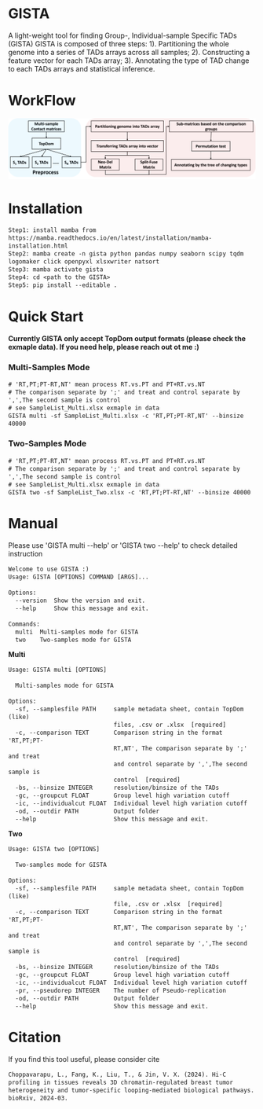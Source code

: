 # GISTA
A light-weight tool for finding Group-, Individual-sample Specific TADs (GISTA)
GISTA is composed of three steps: 1). Partitioning the whole genome into a series of TADs arrays across all samples; 2). Constructing a feature vector for each TADs array; 3). Annotating the type of TAD change to each TADs arrays and statistical inference.

# WorkFlow
<img src="https://github.com/KunFang93/GISTA/blob/main/Workflow.png" width="900">

# Installation
```
Step1: install mamba from https://mamba.readthedocs.io/en/latest/installation/mamba-installation.html
Step2: mamba create -n gista python pandas numpy seaborn scipy tqdm logomaker click openpyxl xlsxwriter natsort
Step3: mamba activate gista
Step4: cd <path to the GISTA>
Step5: pip install --editable .
```

# Quick Start
#### Currently GISTA only accept TopDom output formats (please check the exmaple data). If you need help, please reach out ot me :)
### Multi-Samples Mode
```
# 'RT,PT;PT-RT,NT' mean process RT.vs.PT and PT+RT.vs.NT
# The comparison separate by ';' and treat and control separate by ',',The second sample is control
# see SampleList_Multi.xlsx exmaple in data
GISTA multi -sf SampleList_Multi.xlsx -c 'RT,PT;PT-RT,NT' --binsize 40000
```

### Two-Samples Mode
```
# 'RT,PT;PT-RT,NT' mean process RT.vs.PT and PT+RT.vs.NT
# The comparison separate by ';' and treat and control separate by ',',The second sample is control
# see SampleList_Multi.xlsx exmaple in data
GISTA two -sf SampleList_Two.xlsx -c 'RT,PT;PT-RT,NT' --binsize 40000
```

# Manual
Please use 'GISTA multi --help' or 'GISTA two --help' to check detailed instruction
```
Welcome to use GISTA :)
Usage: GISTA [OPTIONS] COMMAND [ARGS]...

Options:
  --version  Show the version and exit.
  --help     Show this message and exit.

Commands:
  multi  Multi-samples mode for GISTA
  two    Two-samples mode for GISTA
```
**Multi**
```
Usage: GISTA multi [OPTIONS]

  Multi-samples mode for GISTA

Options:
  -sf, --samplesfile PATH     sample metadata sheet, contain TopDom (like)
                              files, .csv or .xlsx  [required]
  -c, --comparison TEXT       Comparison string in the format 'RT,PT;PT-
                              RT,NT', The comparison separate by ';' and treat
                              and control separate by ',',The second sample is
                              control  [required]
  -bs, --binsize INTEGER      resolution/binsize of the TADs
  -gc, --groupcut FLOAT       Group level high variation cutoff
  -ic, --individualcut FLOAT  Individual level high variation cutoff
  -od, --outdir PATH          Output folder
  --help                      Show this message and exit.
```
**Two**
```
Usage: GISTA two [OPTIONS]

  Two-samples mode for GISTA

Options:
  -sf, --samplesfile PATH     sample metadata sheet, contain TopDom (like)
                              file, .csv or .xlsx  [required]
  -c, --comparison TEXT       Comparison string in the format 'RT,PT;PT-
                              RT,NT', The comparison separate by ';' and treat
                              and control separate by ',',The second sample is
                              control  [required]
  -bs, --binsize INTEGER      resolution/binsize of the TADs
  -gc, --groupcut FLOAT       Group level high variation cutoff
  -ic, --individualcut FLOAT  Individual level high variation cutoff
  -pr, --pseudorep INTEGER    The number of Pseudo-replication
  -od, --outdir PATH          Output folder
  --help                      Show this message and exit.
```

# Citation
If you find this tool useful, please consider cite
```
Choppavarapu, L., Fang, K., Liu, T., & Jin, V. X. (2024). Hi-C profiling in tissues reveals 3D chromatin-regulated breast tumor heterogeneity and tumor-specific looping-mediated biological pathways. bioRxiv, 2024-03.
```

